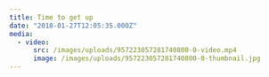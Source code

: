 ```yaml
---
title: Time to get up
date: "2018-01-27T12:05:35.000Z"
media:
  - video:
      src: /images/uploads/957223057281740800-0-video.mp4
      image: /images/uploads/957223057281740800-0-thumbnail.jpg
---
```

